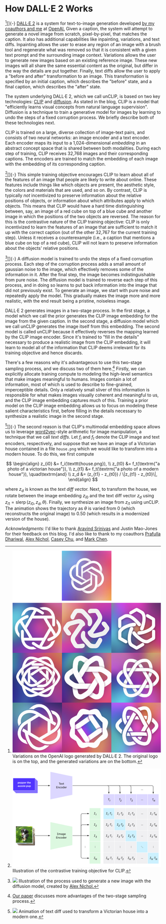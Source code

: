 # How DALL·E 2 Works

[^variations][]{-} [DALL·E 2][dalle2] is a system for text-to-image generation developed [by my coauthors and me][paper]
at [OpenAI.][openai] Given a caption, the system will attempt to generate a novel image from scratch, pixel-by-pixel,
that matches the caption. It also has additional capabilities like inpainting, variations, and text diffs. Inpainting
allows the user to erase any region of an image with a brush tool and regenerate what was removed so that it is
consistent with a given text prompt and the surrounding image context. Variations allows the user to generate new images
based on an existing reference image. These new images will all share the same essential content as the original, but
differ in the way the details are put together. Finally, text diffs allow the user to apply a "before and after"
transformation to an image. This transformation is specified by an initial caption, which describes the "before" state,
and a final caption, which describes the "after" state.

[^variations]: ![](posts/dalle2/images/variations.png) Variations on the OpenAI logo generated by DALL·E 2. The original
logo is on the top, and the generated variations are on the bottom.

The system underlying DALL·E 2, which we call unCLIP, is based on two key technologies: [CLIP][clip] and
[diffusion][diffusion]. As stated in the blog, CLIP is a model that "efficiently learns visual concepts from natural
language supervision". Diffusion is a technique to train a generative model for images by learning to undo the steps of
a fixed corruption process. We briefly describe both of these technologies next.

CLIP is trained on a large, diverse collection of image-text pairs, and consists of two neural networks: an image
encoder and a text encoder. Each encoder maps its input to a 1,024-dimensional _embedding_ in an abstract concept space
that is shared between both modalities. During each step of training, CLIP receives 32,768 images and their
corresponding captions. The encoders are trained to match the embedding of each image with the embedding of its
corresponding caption.

[^clip_fig][]{-} This simple training objective encourages CLIP to learn about all of the features of an image that
people are likely to write about online. These features include things like which objects are present, the aesthetic
style, the colors and materials that are used, and so on. By contrast, CLIP is typically _not_ incentivized to preserve
information about the relative positions of objects, or information about which attributes apply to which objects. This
means that CLIP would have a hard time distinguishing between, say, an image of a red cube on top of a blue cube and
another image in which the positions of the two objects are reversed. The reason for this is the contrastive nature of
the CLIP training objective: CLIP is only incentivized to learn the features of an image that are sufficient to match it
up with the correct caption (out of the other 32,767 for the current training step). Unless it receives a counterexample
(i.e., a caption that mentions a blue cube on top of a red cube), CLIP will not learn to preserve information about the
objects' relative positions.

[clip]: https://openai.com/blog/clip/
[diffusion]: https://arxiv.org/abs/2006.11239
[^clip_fig]: ![](posts/dalle2/images/clip.png) Illustration of the contrastive
training objective for CLIP.

[^diffusion_fig][]{-} A diffusion model is trained to undo the steps of a fixed corruption process. Each step of the
corruption process adds a small amount of gaussian noise to the image, which effectively removes some of the information
in it. After the final step, the image becomes indistinguishable from pure noise. The diffusion model is trained to
reverse each step of this process, and in doing so learns to put back information into the image that did not previously
exist. To generate an image, we start with pure noise and repeatedly apply the model. This gradually makes the image
more and more realistic, with the end result being a pristine, noiseless image.

[^diffusion_fig]: ![](posts/dalle2/images/diffusion.gif) Illustration of the process used to generate a new image with
the diffusion model, created by [Alex Nichol.][alex]

DALL·E 2 generates images in a two-stage process. In the first stage, a model which we call the prior generates the CLIP
image embedding for the image from the given caption. In the second stage, a diffusion model which we call unCLIP
generates the image itself from this embedding. The second model is called unCLIP because it effectively reverses the
mapping learned by the CLIP image encoder. Since it's trained to "fill in the details" necessary to produce a realistic
image from the CLIP embedding, it will learn to model all of the information that CLIP deems irrelevant for its training
objective and hence discards.

There's a few reasons why it's advantageous to use this two-stage sampling process, and we discuss two of them
here.[^why_clip] Firstly, we can explicitly allocate training compute to modeling the high-level semantics that make
images meaningful to humans. Images contain a lot of information, most of which is used to describe to fine-grained,
imperceptible details.  Only a relatively small sliver of this information is responsible for what makes images visually
coherent and meaningful to us, and the CLIP image embedding captures much of this. Training a prior model on the CLIP
image embedding allows us to focus on modeling these salient characteristics first, before filling in the details
necessary to synthesize a realistic image in the second stage.

[^why_clip]: [Our paper][paper] discusses more advantages of the two-stage sampling process.

[^house][]{-} The second reason is that CLIP's multimodal embedding space allows us to leverage
[word2vec][word2vec]-style arithmetic for image manipulation, a technique that we call _text diffs_. Let $f_i$ and $f_t$
denote the CLIP image and text encoders, respectively, and suppose that we have an image of a Victorian house contained
in a file `house.png` which we would like to transform into a modern house. To do this, we first compute

$$
\begin{align}
z_{i0} &= f_i(\texttt{house.png}), \\
z_{t0} &= f_t(\textrm{"a photo of a victorian house"}), \\
z_{t1} &= f_t(\textrm{"a photo of a modern house"}), \quad\textrm{and} \\
z_d &= (z_{t1} - z_{t0}) / \|z_{t1} - z_{t0}\|,
\end{align}
$$

where $z_d$ is known as the _text diff vector._ Next, to transform the house, we rotate between the image embedding
$z_{i0}$ and the text diff vector $z_d$ using $z_{i1} = \operatorname{slerp}(z_{i0}, z_d, \theta)$. Finally, we
synthesize an image from $z_{i1}$ using unCLIP. The animation shows the trajectory as $\theta$ is varied from 0 (which
reconstructs the original image) to 0.50 (which results in a modernized version of the house).

[dalle2]: https://openai.com/dall-e-2
[paper]: https://arxiv.org/abs/2204.06125
[openai]: https://openai.com
[word2vec]: https://arxiv.org/abs/1310.4546
[prafulla]: https://prafulladhariwal.com
[alex]: https://aqnichol.com
[casey]: http://caseychu.io
[mark]: https://twitter.com/markchen90?lang=en
[aravind]: https://twitter.com/AravSrinivas/with_replies
[^house]: ![](posts/dalle2/images/house.gif) Animation of text diff used to
transform a Victorian house into a modern one.

_Acknowledgments:_ I'd like to thank [Aravind Srinivas][aravind] and Justin Mao-Jones for their feedback on this blog.
I'd also like to thank to my coauthors [Prafulla Dhariwal][prafulla], [Alex Nichol][alex], [Casey Chu][casey], and [Mark
Chen][mark].
